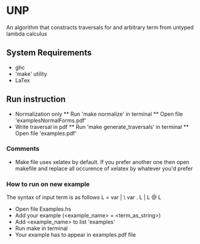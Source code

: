 # UNP

An algorithm that constracts traversals for and arbitrary term from untyped lambda calculus

## System Requirements
* ghc
* 'make' utility
* LaTex

## Run instruction
* Normalization only
** Run 'make normalize' in terminal
** Open file 'examplesNormalForms.pdf'
* Write traversal in pdf
** Run 'make generate_traversals' in terminal
** Open file 'examples.pdf'

### Comments
* Make file uses xelatex by default. If you prefer another one then open makefile and replace all occurence of xelatex by whatever you'd prefer

### How to run on new example

The syntax of input term is as follows L = var | \ var . L | L @ L

* Open file Examples.hs
* Add your example (<example_name> = <term_as_string>)
* Add <example_name> to list 'examples'
* Run make in terminal
* Your example has to appear in examples.pdf file